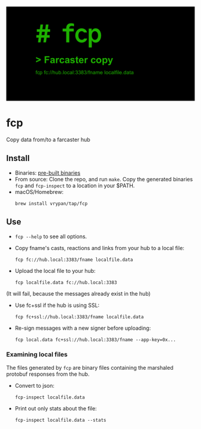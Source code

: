 ![social preview image](opengraph.png)


# fcp

Copy data from/to a farcaster hub

## Install

- Binaries: [pre-built binaries](https://github.com/vrypan/fcp/releases)
- From source: Clone the repo, and run `make`. Copy the generated binaries `fcp` and `fcp-inspect` to a location in your $PATH.
- macOS/Homebrew:
  ```
  brew install vrypan/tap/fcp
  ```

## Use

- `fcp --help` to see all options.

- Copy fname's casts, reactions and links from your hub to a local file:
  ```
  fcp fc://hub.local:3383/fname localfile.data
  ```

- Upload the local file to your hub:
  ```
  fcp localfile.data fc://hub.local:3383
  ```
(It will fail, because the messages already exist in the hub)

- Use fc+ssl if the hub is using SSL:
  ```
  fcp fc+ssl://hub.local:3383/fname localfile.data
  ```

- Re-sign messages with a new signer before uploading:
  ```
  fcp local.data fc+ssl://hub.local:3383/fname --app-key=0x...
  ```

### Examining local files

The files generated by `fcp` are binary files containing the marshaled
protobuf responses from the hub.

- Convert to json:
  ```
  fcp-inspect localfile.data
  ```
- Print out only stats about the file:
  ```
  fcp-inspect localfile.data --stats
  ```
